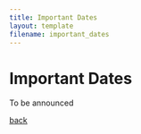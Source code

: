 ```yaml
---
title: Important Dates
layout: template
filename: important_dates
---
```


# Important Dates

To be announced

[back](./)